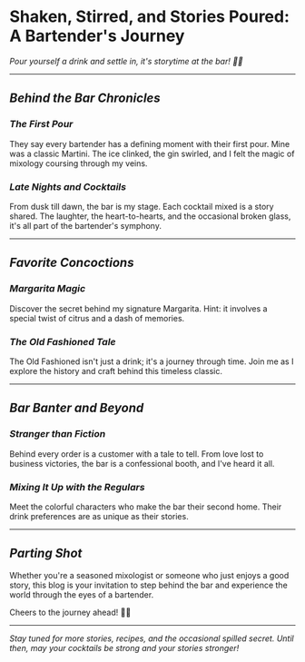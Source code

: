 # **Shaken, Stirred, and Stories Poured: A Bartender's Journey**

*Pour yourself a drink and settle in, it's storytime at the bar! 🍹📖*

---

## *Behind the Bar Chronicles*

### *The First Pour*

They say every bartender has a defining moment with their first pour. Mine was a classic Martini. The ice clinked, the gin swirled, and I felt the magic of mixology coursing through my veins.

### *Late Nights and Cocktails*

From dusk till dawn, the bar is my stage. Each cocktail mixed is a story shared. The laughter, the heart-to-hearts, and the occasional broken glass, it's all part of the bartender's symphony.

---

## *Favorite Concoctions*

### *Margarita Magic*

Discover the secret behind my signature Margarita. Hint: it involves a special twist of citrus and a dash of memories.

### *The Old Fashioned Tale*

The Old Fashioned isn't just a drink; it's a journey through time. Join me as I explore the history and craft behind this timeless classic.

---

## *Bar Banter and Beyond*

### *Stranger than Fiction*

Behind every order is a customer with a tale to tell. From love lost to business victories, the bar is a confessional booth, and I've heard it all.

### *Mixing It Up with the Regulars*

Meet the colorful characters who make the bar their second home. Their drink preferences are as unique as their stories.

---

## *Parting Shot*

Whether you're a seasoned mixologist or someone who just enjoys a good story, this blog is your invitation to step behind the bar and experience the world through the eyes of a bartender.

Cheers to the journey ahead! 🥂✨

---

*Stay tuned for more stories, recipes, and the occasional spilled secret. Until then, may your cocktails be strong and your stories stronger!*

